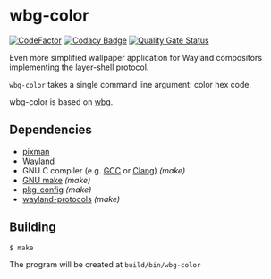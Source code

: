 wbg-color
=========

[![CodeFactor](https://www.codefactor.io/repository/github/jorengarenar/wbg-color/badge)](https://www.codefactor.io/repository/github/jorengarenar/wbg-color)
[![Codacy Badge](https://app.codacy.com/project/badge/Grade/bae7fe9310384ed98608c9b2ff2f8733)](https://app.codacy.com/gh/Jorengarenar/wbg-color/dashboard?utm_source=gh&utm_medium=referral&utm_content=&utm_campaign=Badge_grade)
[![Quality Gate Status](https://sonarcloud.io/api/project_badges/measure?project=Jorengarenar_wbg-color&metric=alert_status)](https://sonarcloud.io/summary/new_code?id=Jorengarenar_wbg-color)

Even more simplified wallpaper application for Wayland compositors
implementing the layer-shell protocol.

`wbg-color` takes a single command line argument: color hex code.

wbg-color is based on [wbg](https://codeberg.org/dnkl/wbg).

## Dependencies

* [pixman](https://cgit.freedesktop.org/pixman/)
* [Wayland](https://wayland.freedesktop.org/)
* GNU C compiler (e.g. [GCC](https://gcc.gnu.org/) or [Clang](https://clang.llvm.org/)) _(make)_
* [GNU make](https://www.gnu.org/software/make/) _(make)_
* [pkg-config](https://www.freedesktop.org/wiki/Software/pkg-config/) _(make)_
* [wayland-protocols](https://gitlab.freedesktop.org/wayland/wayland-protocols) _(make)_

## Building

```sh
$ make
```

The program will be created at `build/bin/wbg-color`
